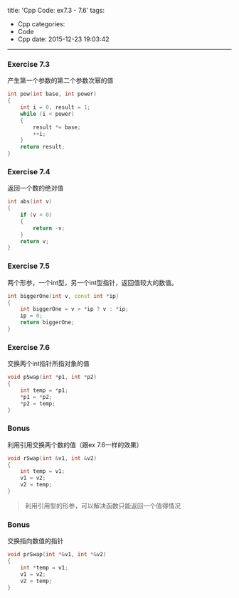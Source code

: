 title: 'Cpp Code: ex7.3 - 7.6'
tags:
  - Cpp
categories:
  - Code
  - Cpp
date: 2015-12-23 19:03:42
---

### Exercise 7.3 ###

产生第一个参数的第二个参数次幂的值

```C++
int pow(int base, int power) 
{
	int i = 0, result = 1;
	while (i < power) 
	{
		result *= base;
		++i;
	}
	return result;
}
```

<!-- more -->

### Exercise 7.4 ###

返回一个数的绝对值

```C++
int abs(int v) 
{
	if (v < 0)
	{
		return -v;
	}
	return v;
}
```

### Exercise 7.5 ###

两个形参，一个int型，另一个int型指针，返回值较大的数值。

```C++
int biggerOne(int v, const int *ip)
{
	int biggerOne = v > *ip ? v : *ip;
	ip = 0;
	return biggerOne;
}
```

### Exercise 7.6 ###

交换两个int指针所指对象的值

```C++
void pSwap(int *p1, int *p2)
{
	int temp = *p1;
	*p1 = *p2;
	*p2 = temp;
}
```

### Bonus ###

利用引用交换两个数的值（跟ex 7.6一样的效果）

```C++
void rSwap(int &v1, int &v2)
{
	int temp = v1;
	v1 = v2;
	v2 = temp;
}
```

> 利用引用型的形参，可以解决函数只能返回一个值得情况

### Bonus ###

交换指向数值的指针

```C++
void prSwap(int *&v1, int *&v2)
{
	int *temp = v1;
	v1 = v2;
	v2 = temp;
}
```